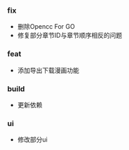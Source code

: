 ### fix

- 删除Opencc For GO
- 修复部分章节ID与章节顺序相反的问题

### feat

- 添加导出下载漫画功能

### build

- 更新依赖

### ui

- 修改部分ui

<!-- ### refactor

 - Refactor DocumentFile implementation to CimocDocumentFile
 